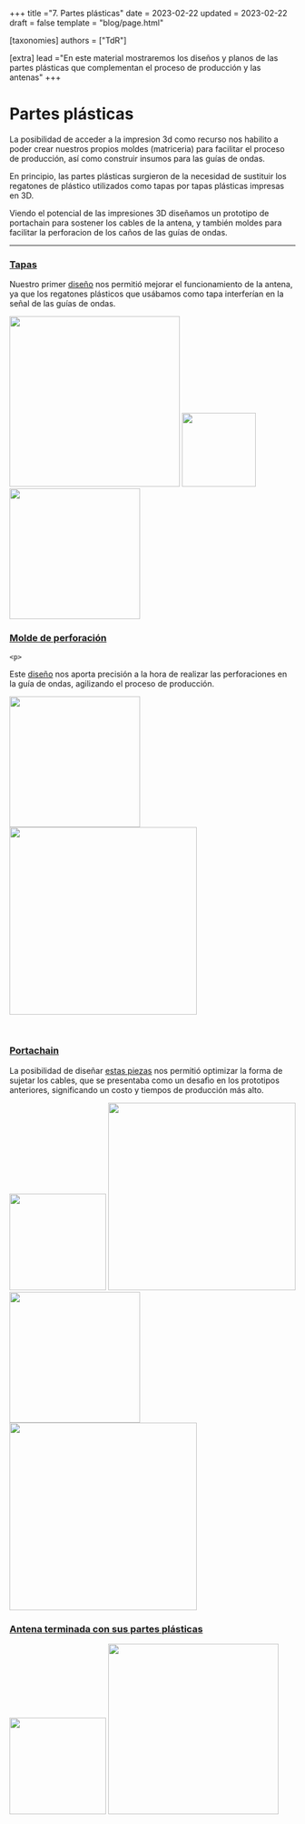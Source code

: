 +++
title ="7. Partes plásticas"
date = 2023-02-22
updated =  2023-02-22
draft = false
template = "blog/page.html"

[taxonomies]
authors = ["TdR"]

[extra]
lead ="En este material mostraremos los diseños y planos de las partes plásticas que complementan el proceso de producción y las antenas"
+++

<h1>
    Partes plásticas
</h1>


<p>
    
La posibilidad de acceder a la impresion 3d como recurso nos habilito a poder crear nuestros propios moldes (matriceria) para facilitar el proceso de producción, así como construir insumos para las guías de ondas.

En principio, las partes plásticas surgieron de la necesidad de sustituir los regatones de plástico utilizados como tapas por tapas plásticas impresas en 3D.

Viendo el potencial de las impresiones 3D diseñamos un prototipo de portachain para sostener los cables de la antena, y también moldes para facilitar la perforacion de los caños de las guías de ondas.
    </p>
<hr>
    
<h3>
    <u>
        Tapas
    </u>
</h3>

<p>
Nuestro primer <a href="https://github.com/TecnologiadeRaiz/LoPALiR/blob/main/Partes%20plasticas/Tapas/TAPA-v1.FCStd">diseño</a> nos permitió mejorar el funcionamiento de la antena, ya que los regatones plásticos que usábamos como tapa interferían en la señal de las guías de ondas.
   </p> 

<img src="https://i.imgur.com/B5QyScj.png" width=300>
<img src="https://i.imgur.com/qcSYKYG.jpg" width=130>
<img src="https://i.imgur.com/USdhI9N.jpg" width=230>
    <br>
  
<h3>
    <u>
        Molde de perforación
    </u> 
</h3>
   
    <p>
Este <a href="https://github.com/TecnologiadeRaiz/LoPALiR/blob/main/MOLDE%20DE%20PERFORACION%20GUIA%20DE%20ONDAS-v2.FCStd">diseño</a> nos aporta precisión a la hora de realizar las perforaciones en la guía de ondas, agilizando el proceso de producción.

<img src="https://i.imgur.com/wIoHxUG.jpg" width=230><img src="https://i.imgur.com/3hOE8YZ.png" width=330>
        </p>
<br>


<h3>
    <u>
        Portachain
    </u>
</h3>

<p>
La posibilidad de diseñar <a href="https://github.com/TecnologiadeRaiz/LoPALiR/tree/main/Partes%20plasticas/PORTACHAIN">estas piezas</a> nos permitió optimizar la forma de sujetar los cables, que se presentaba como un desafìo en los prototipos anteriores, significando un costo y tiempos de producción más alto.
</p>

<img src="https://i.imgur.com/M4A7HxO.jpg" width=170>
<img src="https://i.imgur.com/huKXoWX.png" width=330>
<img src="https://i.imgur.com/zUYhU1E.jpg" width=230>
<img src="https://i.imgur.com/LlzesG8.png" width=330>
    
<br>
    

<h3>
    <u>
        Antena terminada con sus partes plásticas
    </u>
</h3>
    
    
<img src="https://i.imgur.com/m1Qy7DX.jpg" width=170>
<img src="https://i.imgur.com/hki5apn.jpg" width=300>

